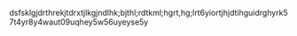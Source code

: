 dsfsklgjdrthrekjtdrxtjlkgjndlhk;bjthl;rdtkml;hgrt,hg;lrt6yiortjhjdtihguidrghyrk57t4yr8y4waut09uqhey5w56uyeyse5y
